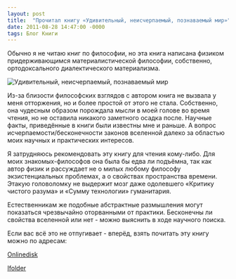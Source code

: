 ```yaml
---
layout: post
title:  "Прочитал книгу «Удивительный, неисчерпаемый, познаваемый мир»"
date: 2011-08-28 14:47:00 -0000
tags: Блог Книги
---
```


Обычно я не читаю книг по философии, но эта книга написана физиком придерживающимся материалистической философии, собственно, ортодоксального диалектического материализма.

![Удивительный, неисчерпаемый, познаваемый мир](https://res.cloudinary.com/dlqc5rp9l/image/upload/v1647949841/covers/Filosofia_title_lxsxbm.jpg)

Из-за близости философских взглядов с автором книга не вызвала у меня отторжения, но и более простой от этого не стала. Собственно, она чудесным образом порождала мысли в моей голове во время чтения, но не оставила никакого заметного осадка после. Научные факты, приведённые в книги были известны мне и раньше. А вопрос исчерпаемости/бесконечности законов вселенной далеко за областью моих научных и практических интересов.

Я затрудняюсь рекомендовать эту книгу для чтения кому-либо. Для моих знакомых-философов она была бы едва ли подъёмна, так как автор физик и рассуждает не о милых любому философу экзистенциальных проблемах, а о свойствах пространства времени. Этакую головоломку не выдержит мозг даже одолевшего «Критику чистого разума» и «Сумму технологии» гуманитария.

Естественникам же подобные абстрактные размышления могут показаться чрезвычайно оторванными от практики. Бесконечны ли свойства вселенной или нет - можно выяснить в ходе научного поиска.

Если вас всё это не отпугивает - вперёд, взять почитать эту книгу можно по адресам:

[Onlinedisk](http://www.onlinedisk.ru/file/721682/)

[Ifolder](http://infanata.ifolder.ru/25421929)